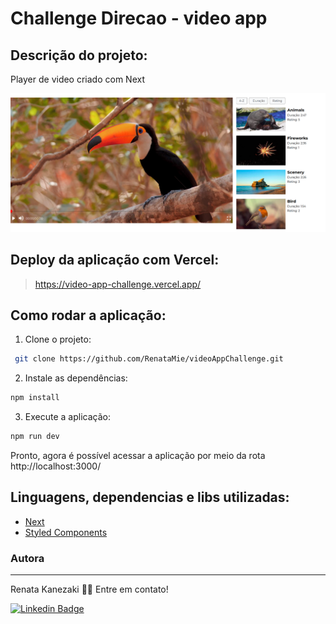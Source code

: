 # Challenge Direcao - video app

## Descrição do projeto:

Player de video criado com Next

![demo image](demoImage.png)

## Deploy da aplicação com Vercel:

> https://video-app-challenge.vercel.app/

## Como rodar a aplicação:

1. Clone o projeto:

```sh
 git clone https://github.com/RenataMie/videoAppChallenge.git
```

2. Instale as dependências:

```sh
npm install
```

3. Execute a aplicação:

```sh
npm run dev
```

Pronto, agora é possível acessar a aplicação por meio da rota http://localhost:3000/

## Linguagens, dependencias e libs utilizadas:

- [Next](https://nextjs.org/)
- [Styled Components](https://styled-components.com/)

### Autora

---

Renata Kanezaki 👋🏽 Entre em contato!

[![Linkedin Badge](https://img.shields.io/badge/-Renata-blue?style=flat-square&logo=Linkedin&logoColor=white&link=https://www.linkedin.com/in/renatakanezaki)](https://www.linkedin.com/in/renatakanezaki)
